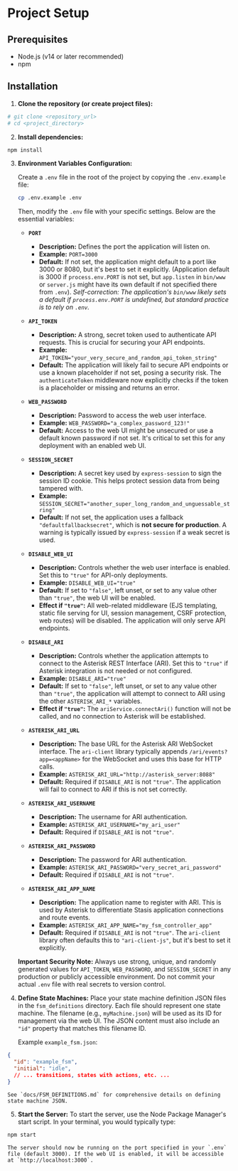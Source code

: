 # Project Setup

## Prerequisites
- Node.js (v14 or later recommended)
- npm

## Installation

1.  **Clone the repository (or create project files):**
```bash
# git clone <repository_url>
# cd <project_directory>
```

2.  **Install dependencies:**
```bash
npm install
```

3.  **Environment Variables Configuration:**

    Create a `.env` file in the root of the project by copying the `.env.example` file:
    ```bash
    cp .env.example .env
    ```
    Then, modify the `.env` file with your specific settings. Below are the essential variables:

    *   **`PORT`**
        *   **Description:** Defines the port the application will listen on.
        *   **Example:** `PORT=3000`
        *   **Default:** If not set, the application might default to a port like 3000 or 8080, but it's best to set it explicitly. (Application default is 3000 if `process.env.PORT` is not set, but `app.listen` in `bin/www` or `server.js` might have its own default if not specified there from `.env`). *Self-correction: The application's `bin/www` likely sets a default if `process.env.PORT` is undefined, but standard practice is to rely on `.env`.*

    *   **`API_TOKEN`**
        *   **Description:** A strong, secret token used to authenticate API requests. This is crucial for securing your API endpoints.
        *   **Example:** `API_TOKEN="your_very_secure_and_random_api_token_string"`
        *   **Default:** The application will likely fail to secure API endpoints or use a known placeholder if not set, posing a security risk. The `authenticateToken` middleware now explicitly checks if the token is a placeholder or missing and returns an error.

    *   **`WEB_PASSWORD`**
        *   **Description:** Password to access the web user interface.
        *   **Example:** `WEB_PASSWORD="a_complex_password_123!"`
        *   **Default:** Access to the web UI might be unsecured or use a default known password if not set. It's critical to set this for any deployment with an enabled web UI.

    *   **`SESSION_SECRET`**
        *   **Description:** A secret key used by `express-session` to sign the session ID cookie. This helps protect session data from being tampered with.
        *   **Example:** `SESSION_SECRET="another_super_long_random_and_unguessable_string"`
        *   **Default:** If not set, the application uses a fallback `"defaultfallbacksecret"`, which is **not secure for production**. A warning is typically issued by `express-session` if a weak secret is used.

    *   **`DISABLE_WEB_UI`**
        *   **Description:** Controls whether the web user interface is enabled. Set this to `"true"` for API-only deployments.
        *   **Example:** `DISABLE_WEB_UI="true"`
        *   **Default:** If set to `"false"`, left unset, or set to any value other than `"true"`, the web UI will be enabled.
        *   **Effect if `"true"`:** All web-related middleware (EJS templating, static file serving for UI, session management, CSRF protection, web routes) will be disabled. The application will only serve API endpoints.

    *   **`DISABLE_ARI`**
        *   **Description:** Controls whether the application attempts to connect to the Asterisk REST Interface (ARI). Set this to `"true"` if Asterisk integration is not needed or not configured.
        *   **Example:** `DISABLE_ARI="true"`
        *   **Default:** If set to `"false"`, left unset, or set to any value other than `"true"`, the application will attempt to connect to ARI using the other `ASTERISK_ARI_*` variables.
        *   **Effect if `"true"`:** The `ariService.connectAri()` function will not be called, and no connection to Asterisk will be established.

    *   **`ASTERISK_ARI_URL`**
        *   **Description:** The base URL for the Asterisk ARI WebSocket interface. The `ari-client` library typically appends `/ari/events?app=<appName>` for the WebSocket and uses this base for HTTP calls.
        *   **Example:** `ASTERISK_ARI_URL="http://asterisk_server:8088"`
        *   **Default:** Required if `DISABLE_ARI` is not `"true"`. The application will fail to connect to ARI if this is not set correctly.

    *   **`ASTERISK_ARI_USERNAME`**
        *   **Description:** The username for ARI authentication.
        *   **Example:** `ASTERISK_ARI_USERNAME="my_ari_user"`
        *   **Default:** Required if `DISABLE_ARI` is not `"true"`.

    *   **`ASTERISK_ARI_PASSWORD`**
        *   **Description:** The password for ARI authentication.
        *   **Example:** `ASTERISK_ARI_PASSWORD="very_secret_ari_password"`
        *   **Default:** Required if `DISABLE_ARI` is not `"true"`.

    *   **`ASTERISK_ARI_APP_NAME`**
        *   **Description:** The application name to register with ARI. This is used by Asterisk to differentiate Stasis application connections and route events.
        *   **Example:** `ASTERISK_ARI_APP_NAME="my_fsm_controller_app"`
        *   **Default:** Required if `DISABLE_ARI` is not `"true"`. The `ari-client` library often defaults this to `"ari-client-js"`, but it's best to set it explicitly.

    **Important Security Note:** Always use strong, unique, and randomly generated values for `API_TOKEN`, `WEB_PASSWORD`, and `SESSION_SECRET` in any production or publicly accessible environment. Do not commit your actual `.env` file with real secrets to version control.

4.  **Define State Machines:**
    Place your state machine definition JSON files in the `fsm_definitions` directory.
    Each file should represent one state machine. The filename (e.g., `myMachine.json`) will be used as its ID for management via the web UI. The JSON content must also include an `"id"` property that matches this filename ID.

    Example `example_fsm.json`:
```json
{
  "id": "example_fsm",
  "initial": "idle",
  // ... transitions, states with actions, etc. ...
}
```
    See `docs/FSM_DEFINITIONS.md` for comprehensive details on defining state machine JSON.

5.  **Start the Server:**
    To start the server, use the Node Package Manager's start script.
    In your terminal, you would typically type:
```bash
npm start
```
    The server should now be running on the port specified in your `.env` file (default 3000). If the web UI is enabled, it will be accessible at `http://localhost:3000`.
